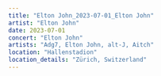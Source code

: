 ```yaml
---
title: "Elton John_2023-07-01_Elton John"
artist: "Elton John"
date: 2023-07-01
concert: "Elton John"
artists: "Adg7, Elton John, alt-J, Aitch"
location: "Hallenstadion"
location_details: "Zürich, Switzerland"
---
```

